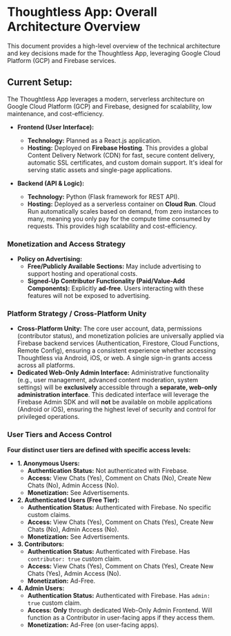 # Thoughtless App: Overall Architecture Overview

This document provides a high-level overview of the technical architecture and key decisions made for the Thoughtless App, leveraging Google Cloud Platform (GCP) and Firebase services.

## Current Setup:

The Thoughtless App leverages a modern, serverless architecture on Google Cloud Platform (GCP) and Firebase, designed for scalability, low maintenance, and cost-efficiency.

*   **Frontend (User Interface):**
    *   **Technology:** Planned as a React.js application.
    *   **Hosting:** Deployed on **Firebase Hosting**. This provides a global Content Delivery Network (CDN) for fast, secure content delivery, automatic SSL certificates, and custom domain support. It's ideal for serving static assets and single-page applications.

*   **Backend (API & Logic):**
    *   **Technology:** Python (Flask framework for REST API).
    *   **Hosting:** Deployed as a serverless container on **Cloud Run**. Cloud Run automatically scales based on demand, from zero instances to many, meaning you only pay for the compute time consumed by requests. This provides high scalability and cost-efficiency.

### Monetization and Access Strategy

* **Policy on Advertising:**
    * **Free/Publicly Available Sections:** May include advertising to support hosting and operational costs.
    * **Signed-Up Contributor Functionality (Paid/Value-Add Components):** Explicitly **ad-free**. Users interacting with these features will not be exposed to advertising.

### Platform Strategy / Cross-Platform Unity

* **Cross-Platform Unity:** The core user account, data, permissions (contributor status), and monetization policies are universally applied via Firebase backend services (Authentication, Firestore, Cloud Functions, Remote Config), ensuring a consistent experience whether accessing Thoughtless via Android, iOS, or web. A single sign-in grants access across all platforms.
* **Dedicated Web-Only Admin Interface:** Administrative functionality (e.g., user management, advanced content moderation, system settings) will be **exclusively** accessible through a **separate, web-only administration interface**. This dedicated interface will leverage the Firebase Admin SDK and will **not** be available on mobile applications (Android or iOS), ensuring the highest level of security and control for privileged operations.

### User Tiers and Access Control

**Four distinct user tiers are defined with specific access levels:**

* **1. Anonymous Users:**
    * **Authentication Status:** Not authenticated with Firebase.
    * **Access:** View Chats (Yes), Comment on Chats (No), Create New Chats (No), Admin Access (No).
    * **Monetization:** See Advertisements.
* **2. Authenticated Users (Free Tier):**
    * **Authentication Status:** Authenticated with Firebase. No specific custom claims.
    * **Access:** View Chats (Yes), Comment on Chats (Yes), Create New Chats (No), Admin Access (No).
    * **Monetization:** See Advertisements.
* **3. Contributors:**
    * **Authentication Status:** Authenticated with Firebase. Has `contributor: true` custom claim.
    * **Access:** View Chats (Yes), Comment on Chats (Yes), Create New Chats (Yes), Admin Access (No).
    * **Monetization:** Ad-Free.
* **4. Admin Users:**
    *   **Authentication Status:** Authenticated with Firebase. Has `admin: true` custom claim.
    *   **Access:** **Only** through dedicated Web-Only Admin Frontend. Will function as a Contributor in user-facing apps if they access them.
    *   **Monetization:** Ad-Free (on user-facing apps).